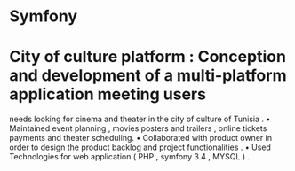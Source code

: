 # Symfony

# City of culture platform : Conception and development of a multi-platform application meeting users 
  needs looking for cinema and theater in the city of culture of Tunisia .
• Maintained event planning , movies posters and trailers , online tickets payments and theater scheduling.
• Collaborated with product owner in order to design the product backlog and project functionalities .
• Used Technologies for web application ( PHP , symfony 3.4 , MYSQL ) .
